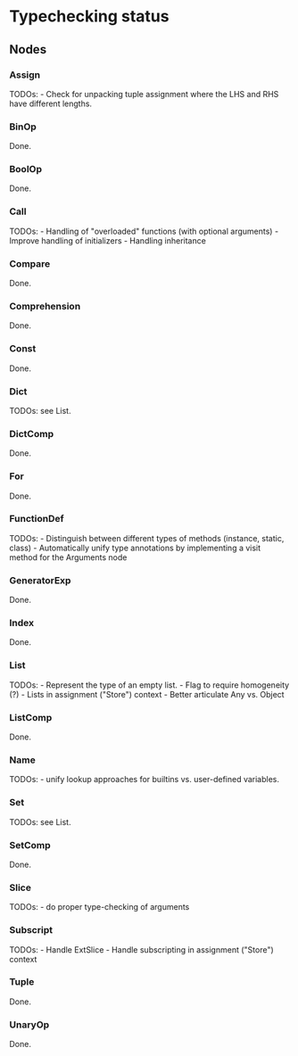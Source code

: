 # Typechecking status


## Nodes

### Assign

TODOs:
    - Check for unpacking tuple assignment where the LHS and RHS have different lengths.

### BinOp

Done.

### BoolOp

Done.

### Call

TODOs:
    - Handling of "overloaded" functions (with optional arguments)
    - Improve handling of initializers
    - Handling inheritance

### Compare

Done.

### Comprehension

Done.

### Const
Done.

### Dict

TODOs: see List.

### DictComp

Done.

### For

Done.

### FunctionDef

TODOs:
    - Distinguish between different types of methods (instance, static, class)
    - Automatically unify type annotations by implementing a visit method for the Arguments node

### GeneratorExp

Done.

### Index

Done.

### List

TODOs:
    - Represent the type of an empty list.
    - Flag to require homogeneity (?)
    - Lists in assignment ("Store") context
    - Better articulate Any vs. Object

### ListComp

Done.

### Name

TODOs:
    - unify lookup approaches for builtins vs. user-defined variables.

### Set

TODOs: see List.

### SetComp

Done.

### Slice

TODOs:
    - do proper type-checking of arguments

### Subscript

TODOs:
    - Handle ExtSlice
    - Handle subscripting in assignment ("Store") context

### Tuple

Done.

### UnaryOp

Done.
